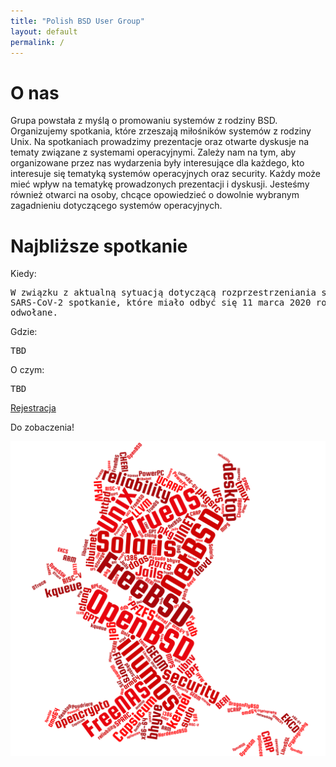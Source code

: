 ```yaml
---
title: "Polish BSD User Group"
layout: default
permalink: /
---
```

<h1>O nas</h1>
<p>Grupa powstała z myślą o promowaniu systemów z rodziny BSD. Organizujemy spotkania, które zrzeszają miłośników systemów z rodziny Unix. Na spotkaniach prowadzimy prezentacje oraz otwarte dyskusje na tematy związane z systemami operacyjnymi. Zależy nam na tym, aby organizowane przez nas wydarzenia były interesujące dla każdego, kto interesuje się tematyką systemów operacyjnych oraz security. Każdy może mieć wpływ na tematykę prowadzonych prezentacji i dyskusji. Jesteśmy również otwarci na osoby, chcące opowiedzieć o dowolnie wybranym zagadnieniu dotyczącego systemów operacyjnych.</p>

<h1>Najbliższe spotkanie</h1>

Kiedy:
<pre>
W związku z aktualną sytuacją dotyczącą rozprzestrzeniania się wirusa
SARS-CoV-2 spotkanie, które miało odbyć się 11 marca 2020 roku zostało
odwołane.
</pre>
Gdzie:
<pre>
TBD
</pre>
O czym:
<pre style="white-space: pre-wrap;">
TBD
</pre>

<a href="/registration">Rejestracja</a>

Do zobaczenia!

![Topics](bsd-words-cloud.png)

